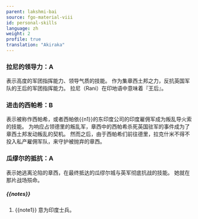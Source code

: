 ```yaml
---
parent: lakshmi-bai
source: fgo-material-viii
id: personal-skills
language: zh
weight: 2
profile: true
translation: "Akiraka"
---
```


### 拉尼的领导力：A

表示高度的军团指挥能力、领导气质的技能。
作为集章西土邦之力，反抗英国军队的王后的军团指挥能力。
拉尼（Rani）在印地语中意味着『王后』。

### 进击的西帕希：B

表示被称作西帕希，或者西帕依{{n1}}的东印度公司的印度雇佣军成为叛乱导火索的技能。
为响应占领德里的叛乱军，章西中的西帕希杀死英国驻军的事件成为了章西土邦发动叛乱的契机。
然而之后，由于西帕希们前往德里，拉克什米不得不投入私产雇佣军队，来守护被抛弃的章西。

### 瓜缪尔的抵抗：A

表示她逃离沦陷的章西，在最终抵达的瓜缪尔城与英军彻底抗战的技能。
她就在那片战场殒命。

##### {{notes}}

1. {{note1}} 意为印度士兵。
